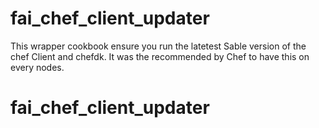 # fai_chef_client_updater

This wrapper cookbook ensure you run the latetest Sable version of the chef Client and chefdk.
It was the recommended by Chef to have this on every nodes.
# fai_chef_client_updater
